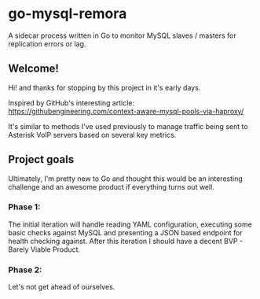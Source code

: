 # go-mysql-remora
A sidecar process written in Go to monitor MySQL slaves / masters for replication errors or lag.

## Welcome!

Hi! and thanks for stopping by this project in it's early days.

Inspired by GitHub's interesting article:
https://githubengineering.com/context-aware-mysql-pools-via-haproxy/

It's similar to methods I've used previously to manage traffic being sent
to Asterisk VoIP servers based on several key metrics.

## Project goals

Ultimately, I'm pretty new to Go and thought this would be an interesting
challenge and an awesome product if everything turns out well.

### Phase 1:

The initial iteration will handle reading YAML configuration, executing some
basic checks against MySQL and presenting a JSON based endpoint for health
checking against. After this iteration I should have a decent BVP - Barely
Viable Product.

### Phase 2:

Let's not get ahead of ourselves.
